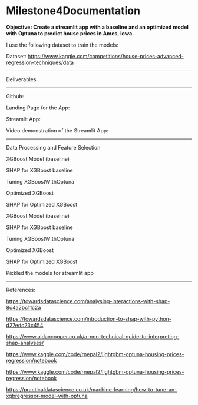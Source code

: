 # Milestone4Documentation

**Objective: Create a streamlit app with a baseline and an optimized model with Optuna to predict house prices in Ames, Iowa.**

I use the following dataset to train the models:

Dataset: https://www.kaggle.com/competitions/house-prices-advanced-regression-techniques/data


*************

Deliverables

*************

Github:

Landing Page for the App: 

Streamlit App:

Video demonstration of the Streamlit App:

*************

Data Processing and Feature Selection

XGBoost Model (baseline)

SHAP for XGBoost baseline

Tuning XGBoostWIthOptuna

Optimized XGBoost

SHAP for Optimized XGBoost 

XGBoost Model (baseline)

SHAP for XGBoost baseline

Tuning XGBoostWIthOptuna

Optimized XGBoost

SHAP for Optimized XGBoost 

Pickled the models for streamlit app

*************

References:

https://towardsdatascience.com/analysing-interactions-with-shap-8c4a2bc11c2a

https://towardsdatascience.com/introduction-to-shap-with-python-d27edc23c454

https://www.aidancooper.co.uk/a-non-technical-guide-to-interpreting-shap-analyses/

https://www.kaggle.com/code/rnepal2/lightgbm-optuna-housing-prices-regression/notebook

https://www.kaggle.com/code/rnepal2/lightgbm-optuna-housing-prices-regression/notebook

https://practicaldatascience.co.uk/machine-learning/how-to-tune-an-xgbregressor-model-with-optuna
